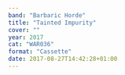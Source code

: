 ```yaml
---
band: "Barbaric Horde"
title: "Tainted Impurity"
cover: ""
year: 2017
cat: "WAR036"
format: "Cassette"
date: 2017-08-27T14:42:28+01:00
---
```

